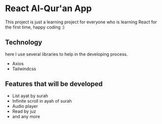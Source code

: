 # React Al-Qur'an App
This project is just a learning project for everyone who is learning React for the first time, happy coding :)

## Technology
here I use several libraries to help in the developing process.
- Axios
- Tailwindcss

## Features that will be developed
- List ayat by surah
- Infinite scroll in ayah of surah
- Audio player
- Read by juz
- and any more
